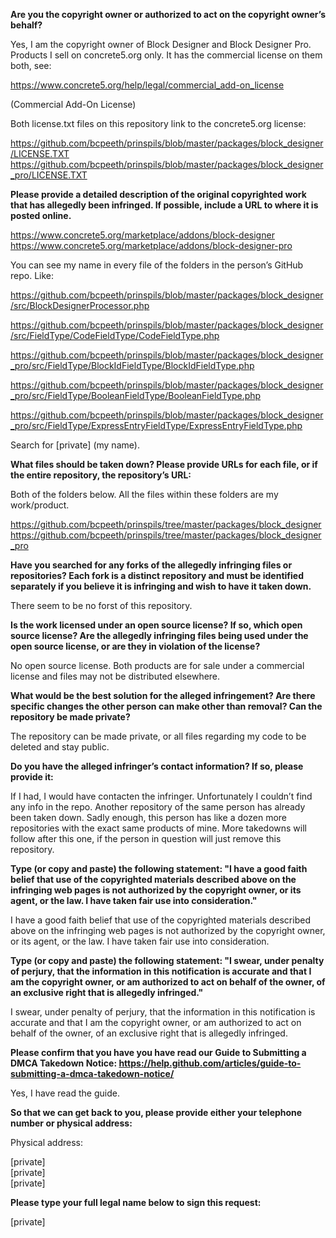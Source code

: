 **Are you the copyright owner or authorized to act on the copyright owner’s behalf?**

Yes, I am the copyright owner of Block Designer and Block Designer Pro. Products I sell on concrete5.org only. It has the commercial license on them both, see:

https://www.concrete5.org/help/legal/commercial_add-on_license

(Commercial Add-On License)

Both license.txt files on this repository link to the concrete5.org license:

https://github.com/bcpeeth/prinspils/blob/master/packages/block_designer/LICENSE.TXT 
https://github.com/bcpeeth/prinspils/blob/master/packages/block_designer_pro/LICENSE.TXT

**Please provide a detailed description of the original copyrighted work that has allegedly been infringed. If possible, include a URL to where it is posted online.**

https://www.concrete5.org/marketplace/addons/block-designer 
https://www.concrete5.org/marketplace/addons/block-designer-pro

You can see my name in every file of the folders in the person’s GitHub repo. Like:

https://github.com/bcpeeth/prinspils/blob/master/packages/block_designer/src/BlockDesignerProcessor.php

https://github.com/bcpeeth/prinspils/blob/master/packages/block_designer/src/FieldType/CodeFieldType/CodeFieldType.php

https://github.com/bcpeeth/prinspils/blob/master/packages/block_designer_pro/src/FieldType/BlockIdFieldType/BlockIdFieldType.php

https://github.com/bcpeeth/prinspils/blob/master/packages/block_designer_pro/src/FieldType/BooleanFieldType/BooleanFieldType.php

https://github.com/bcpeeth/prinspils/blob/master/packages/block_designer_pro/src/FieldType/ExpressEntryFieldType/ExpressEntryFieldType.php

Search for [private] (my name).

**What files should be taken down? Please provide URLs for each file, or if the entire repository, the repository’s URL:**

Both of the folders below. All the files within these folders are my work/product.

https://github.com/bcpeeth/prinspils/tree/master/packages/block_designer 
https://github.com/bcpeeth/prinspils/tree/master/packages/block_designer_pro

**Have you searched for any forks of the allegedly infringing files or repositories? Each fork is a distinct repository and must be identified separately if you believe it is infringing and wish to have it taken down.**

There seem to be no forst of this repository.

**Is the work licensed under an open source license? If so, which open source license? Are the allegedly infringing files being used under the open source license, or are they in violation of the license?**

No open source license. Both products are for sale under a commercial license and files may not be distributed elsewhere.

**What would be the best solution for the alleged infringement? Are there specific changes the other person can make other than removal? Can the repository be made private?**

The repository can be made private, or all files regarding my code to be deleted and stay public.

**Do you have the alleged infringer’s contact information? If so, please provide it:**

If I had, I would have contacten the infringer. Unfortunately I couldn’t find any info in the repo. Another repository of the same person has already been taken down. Sadly enough, this person has like a dozen more repositories with the exact same products of mine. More takedowns will follow after this one, if the person in question will just remove this repository.

**Type (or copy and paste) the following statement: "I have a good faith belief that use of the copyrighted materials described above on the infringing web pages is not authorized by the copyright owner, or its agent, or the law. I have taken fair use into consideration."**

I have a good faith belief that use of the copyrighted materials described above on the infringing web pages is not authorized by the copyright owner, or its agent, or the law. I have taken fair use into consideration.

**Type (or copy and paste) the following statement: "I swear, under penalty of perjury, that the information in this notification is accurate and that I am the copyright owner, or am authorized to act on behalf of the owner, of an exclusive right that is allegedly infringed."**

I swear, under penalty of perjury, that the information in this notification is accurate and that I am the copyright owner, or am authorized to act on behalf of the owner, of an exclusive right that is allegedly infringed.

**Please confirm that you have you have read our Guide to Submitting a DMCA Takedown Notice: https://help.github.com/articles/guide-to-submitting-a-dmca-takedown-notice/**

Yes, I have read the guide.

**So that we can get back to you, please provide either your telephone number or physical address:**

Physical address:

[private]  
[private]  
[private]

**Please type your full legal name below to sign this request:**

[private]
